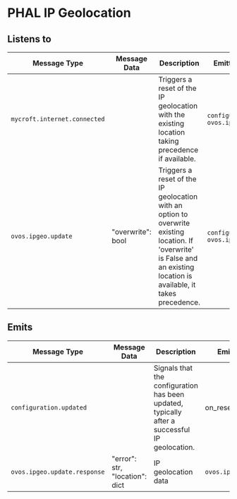 # PHAL IP Geolocation

## Listens to

| Message Type                 | Message Data      | Description                                                                                                                                                               | Emitted Response Type                                    | Handled by |
|------------------------------|-------------------|---------------------------------------------------------------------------------------------------------------------------------------------------------------------------|----------------------------------------------------------|------------|
| `mycroft.internet.connected` |                   | Triggers a reset of the IP geolocation with the existing location taking precedence if available.                                                                         | `configuration.updated`<br> `ovos.ipgeo.update.response` | on_reset   |
| `ovos.ipgeo.update`          | "overwrite": bool | Triggers a reset of the IP geolocation with an option to overwrite existing location. If 'overwrite' is False and an existing location is available, it takes precedence. | `configuration.updated`<br> `ovos.ipgeo.update.response` | on_reset   |

## Emits

| Message Type                 | Message Data                   | Description                                                                                   | Emitted by          |
|------------------------------|--------------------------------|-----------------------------------------------------------------------------------------------|---------------------|
| `configuration.updated`      |                                | Signals that the configuration has been updated, typically after a successful IP geolocation. | on_reset            |
| `ovos.ipgeo.update.response` | "error": str, "location": dict | IP geolocation data                                                                           | `ovos.ipgeo.update` |
